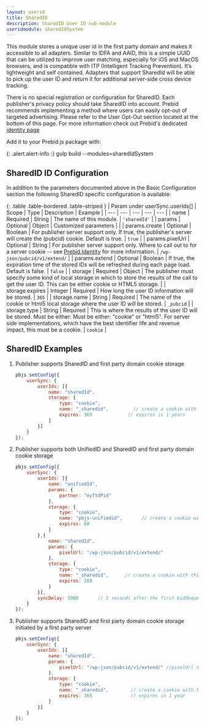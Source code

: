 ```yaml
---
layout: userid
title: SharedID
description: SharedID User ID sub-module
useridmodule: sharedIdSystem
---
```



This module stores a unique user id in the first party domain and makes it accessible to all adapters. Similar to IDFA and AAID, this is a simple UUID that can be utilized to improve user matching, especially for iOS and MacOS browsers, and is compatible with ITP (Intelligent Tracking Prevention). It’s lightweight and self contained. Adapters that support SharedId will be able to pick up the user ID and return it for additional server-side cross device tracking.

There is no special registration or configuration for SharedID. Each publisher's privacy policy should take
SharedID into account.  Prebid recommends implementing a method where users can easily opt-out of targeted advertising. Please refer to the User Opt-Out section located at the bottom of this page. For more information check out Prebid's dedicated [identity page](/identity/sharedid.html)

Add it to your Prebid.js package with:

{: .alert.alert-info :}
gulp build --modules=sharedIdSystem

## SharedID ID Configuration

In addition to the parameters documented above in the Basic Configuration section the following SharedID specific configuration is available:

{: .table .table-bordered .table-striped }
| Param under userSync.userIds[] | Scope | Type | Description | Example |
| --- | --- | --- | --- | --- |
| name | Required | String | The name of this module. | `'sharedId'` |
| params | Optional | Object | Customized parameters | |
| params.create | Optional | Boolean | For publisher server support only.  If true, the publisher's server will create the (pubcid) cookie.  Default is true. | `true` |
| params.pixelUrl | Optional | String | For publisher server support only. Where to call out to for a server cookie -- see [Prebid Identity](/identity/sharedid.html) for more information. | `/wp-json/pubcid/v1/extend/` |
| params.extend | Optional | Boolean | If true, the expiration time of the stored IDs will be refreshed during each page load. Default is false. | `false` |
| storage | Required | Object | The publisher must specify some kind of local storage in which to store the results of the call to get the user ID. This can be either cookie or HTML5 storage. |
| storage.expires | Integer | Required | How long the user ID information will be stored. | `365` |
| storage.name | String | Required | The name of the cookie or html5 local storage where the user ID will be stored. | `_pubcid` |
| storage.type | String | Required | This is where the results of the user ID will be stored. Must be either: Must be either: "cookie" or "html5". For server side implementations, which have the best identifier life and revenue impact, this must be a cookie. | `cookie` |

## SharedID Examples

1. Publisher supports SharedID and first party domain cookie storage

    ```javascript
    pbjs.setConfig({
        userSync: {
            userIds: [{
                name: "sharedId",
                storage: {
                    type: "cookie",
                    name: "_sharedid",         // create a cookie with this name
                    expires: 365             // expires in 1 years
                }
            }]
        }
    });
    ```

2. Publisher supports both UnifiedID and SharedID and first party domain cookie storage

    ```javascript
    pbjs.setConfig({
        userSync: {
            userIds: [{
                name: "unifiedId",
                params: {
                    partner: "myTtdPid"
                },
                storage: {
                    type: "cookie",
                    name: "pbjs-unifiedid",       // create a cookie with this name
                    expires: 60
                }
            },{
                name: "sharedId",
                params: {
                    pixelUrl: "/wp-json/pubcid/v1/extend/"
                },
                storage: {
                    type: "cookie",
                    name: "_sharedid",      // create a cookie with this name
                    expires: 180
                }
            }],
            syncDelay: 5000       // 5 seconds after the first bidRequest()
        }
    });
    ```

3. Publisher supports SharedID and first party domain cookie storage initiated by a first party server

    ```javascript
    pbjs.setConfig({
        userSync: {
            userIds: [{
                name: "sharedId",
                params: {
                    pixelUrl: "/wp-json/pubcid/v1/extend/" //pixelUrl should be specified when the server plugin is used
                },
                storage: {
                    type: "cookie",
                    name: "_sharedid",        // create a cookie with this name
                    expires: 365              // expires in 1 year
                }
            }]
        }
    });
    ```
